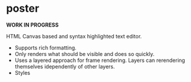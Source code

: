 # poster
**WORK IN PROGRESS**

HTML Canvas based and syntax highlighted text editor.
- Supports rich formatting.
- Only renders what should be visible and does so quickly.
- Uses a layered approach for frame rendering.  Layers can rerendering themselves idependently of other layers.
- Styles
